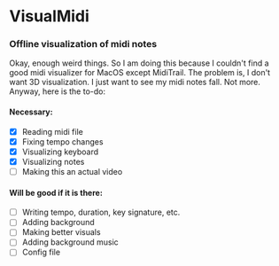 # VisualMidi
### Offline visualization of midi notes

Okay, enough weird things. So I am doing this because I couldn't find a good midi visualizer for MacOS except MidiTrail. The problem is, I don't want 3D visualization. I just want to see my midi notes fall. Not more. Anyway, here is the to-do:

#### Necessary:
- [x] Reading midi file  
- [x] Fixing tempo changes  
- [x] Visualizing keyboard  
- [x] Visualizing notes  
- [ ] Making this an actual video  

#### Will be good if it is there:
- [ ] Writing tempo, duration, key signature, etc.  
- [ ] Adding background  
- [ ] Making better visuals  
- [ ] Adding background music  
- [ ] Config file
